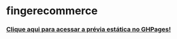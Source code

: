 # fingerecommerce
### [Clique aqui para acessar a prévia estática no GHPages!](https://vitorregisrr.github.io/atua-bmf/pages/)
